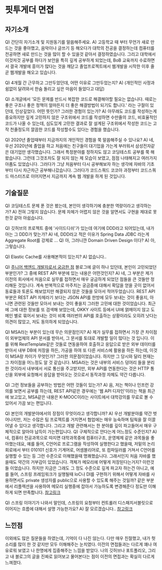 # 핏투게더 면접

## 자기소개

Q) 간단히 자기소개 및 지원동기를 말씀해주세요.
A) 고등학교 때 부터 무언가 새로 만드는 것을 좋아했고, 음악이나 글쓰기 등 해오다가 대학의 전공을 결정하는데 컴퓨터를 전공하면 새로 만드는 것을 많이 할 수 있을것 같아서 결정하였습니다. 그리고 대학에서 이것저것 공부를 하다가 보안을 특히 깊게 공부하게 되었는데, BoB 교육까지 수료하면서 결국 개발에 흥미가 많다는 것을 깨닫고 졸업프로젝트에서 웹개발을 시작한 이후 줄곧 웹개발을 해오고 있습니다.

Q) 4개월 간 근무하고 그만두었던데, 어떤 이유로 그만두었는지?
A) (개인적인 사정과 쉼없이 달려와서 한숨 돌리고 싶은 마음이 들었다고 대답)

Q) 소개글에서 '모든 문제를 반드시 복잡한 코드로 해결해야할 필요는 없습니다. 때로는 좋은 구조나 좋은 정책이 얼마든지 더 좋은 해결방법이 되기도 합니다.' 라는 구절이 있던데, 인상깊었다. 어떤 뜻인가? 그러한 경험이 있는가?
A) 아무래도 코드를 작성하는게 중요하지만 깊게 고민하지 않은 구조위에서 코드를 작성하면 수만줄의 코드, 비효율적인 코드가 나올 수 있는데, 심도있게 고민한 결과로 잘 설계된 구조위에서 작성한 코드는 고작 천줄정도의 깔끔한 코드를 작성할수도 있다는 경험을 했습니다.

Q) 2020년 졸업때부터 지금까지의 개인적인 경험을 쭉 말씀해주실 수 있나요?
A) 네, 우선 2020년에 졸업을 하고 처음에는 친구들이 대기업을 가는게 부러워서 삼성전자같은 대기업만 생각했습니다. 그래서 특정분야를 정하지도 않고 코딩테스트 공부를 쭉 해왔습니다. 그런데 그것조차도 잘 되지 않는 제 모습이 보였고, 점점 나태해지고 여러가지 아픔도 있었습니다. 그러다가 그냥 처음부터 다시 공부해보자 하는 생각에 자바의 기초부터 다시 차근차근 공부해나갔습니다. 그러다가 코드스쿼드 코코아 과정부터 코드스쿼드 마스터즈로 이어지면서 지금까지 계속 웹 개발을 하게 된 것입니다. 

## 기술질문

Q) 코딩테스트 문제 푼 것은 봤는데, 본인이 생각하기에 충분한 역량이라고 생각하는가?
A) 전혀 그렇지 않습니다. 문제 자체가 어렵지 않은 것을 알면서도 구현을 제대로 못 한것 같아 아쉽습니다.

Q) 깃허브의 프로젝트 중에 '사이드디쉬'가 있는데 여기에 DDD라고 되어있는데, 내가 아는 그 DDD가 맞는가?
A) 네, DDD라고 적은 이유가 Spring Data JDBC 라는게 Aggregate Root를 강제로 ... 
Q) 아, 그러니깐 Domain Driven Design 이다?
A) 아, 그렇습니다.

Q) Elastic Cache를 사용해본적이 있는지?
A) 없습니다..

Q) [주니어 백엔드 개발자로서 궁금한 점](https://velog.io/@polynomeer/%EC%A3%BC%EB%8B%88%EC%96%B4-%EB%B0%B1%EC%97%94%EB%93%9C-%EA%B0%9C%EB%B0%9C%EC%9E%90%EB%A1%9C%EC%84%9C-%EA%B6%81%EA%B8%88%ED%95%9C-%EC%A0%90) 블로그에 글이 하나 있던데, 본인이 고민되었던 부분인가? 그 중에 REST API 부분에 있는 내용은 어떤것인지?
A) 네, 그 부분은 제가 이전의 회사에서 처음으로 실무를 접하면서 매우 궁금하게 되었던 점들을 큰 것들만 정리해둔 것입니다. 계속 반복적으로 마주치는 궁금증에 대해서 확답을 얻을 곳이 없어서 동료들과 토론도 해보았지만 해결되지 않은 것들을 모아서 적어두었습니다. REST API 부분은 REST API 자체라기 보다는 JSON API를 한방에 모두 보내는 것이 좋을지, 아니면 관련된 것들만 모아서 보내는 것이 좋을지 그러한 고민에 대한 것이었습니다. 최근에 그에 대한 정보를 또 검색해 보았는데, OKKY 사이트 등에서 UI에 얽메이지 않고 도메인 별로 묶어서 보내는 것이 비록 여러번의 API를 호출하는 상황이라도 오히려 낫다는 의견이 많았고, 저도 동의하게 되었습니다.

Q) MSA라는 부분이 있는데 무슨 의문점인지?
A) 제가 실무를 접하면서 가장 큰 차이점이 외부업체의 API 문서를 받아서, 그 문서를 토대로 개발할 일이 많다는 것 입니다. 이를 위해 RestTemplate같은 것들로 연동을하여 호출하고 응답으로 받은 외부 데이터를 받아서 내부 DB에 저장을 하든, 가공을 하여 또 다른 서비스에 활용을 하든 하는데, 이것이 MSA랑 차이가 무엇인가? 그러한 의문점이었습니다. 하지만 그 당시와 달리 현재는 그 차이점을 어느정도 알 것 같습니다. MSA라는 것은 내부의 서비스 덩어리 들을 분리한 것이라서 내부에서 서로 통신을 주고받지만, 외부 API를 연동한다는 것은 HTTP 통신을 외부에 요청해서 응답을 받아오는 것으로서 동작과정 자체도 약간 다릅니다.

Q) 그런 정보들을 공부하는 방법은 어떤 것들이 있는가?
A) 음, 저는 책이나 인프런 강의를 보면서 공부를 하는데, REST API같은 경우에는 '웹 API 디자인'이라는 책을 최근에 보고있고, MSA같은 내용은 K-MOOC이라는 사이트에서 대학강의를 무료로 볼 수 있어서 가끔 보는 편입니다.

Q) 본인의 개발분야에서의 장점이 무엇이라고 생각합니까?
A) 우선 개발분야를 약간 벗어나지만, 저는 수많은 팀 프로젝트를 거치면서 협업에는 매우 능숙하며 팀웍을 잘 이끌어낼 수 있다고 생각합니다. 그리고 개발 관련해서는 한 분야를 깊이 파고들어서 매우 구체적으로 알아야 납득이 가는편입니다.
Q) 구체적으로 안다는게 어느정도 수준인지?
A) 네, 컴퓨터 전공과목으로 따지면 대학과목중에 컴퓨터구조, 운영체제 같은 과목들을 좋아했는데요, 예를 들어, C언어로 프로그램을 작성하여 실행한다고 했을때, 저밑의 논리회로에서 부터 010101 신호가 기계어로, 어셈블리어로, 또 컴파일러를 거쳐서 C언어를 실행할 수 있는 등 그런 수준으로 이해했을때 명쾌했습니다. 그래서인지 처음 자바를 했을때도 약간의 거부감이 있었습니다. 객체가 메모리에 어떻게 저장된다는거지? 이런것들 이었습니다. 하지만 지금은 그래도 그 정도 수준으로 깊게 파고자 하는건 아니고, 예를 들어, 스프링 프레임워크가 실행될때 IoC나 DI를 구현하기 위해서 어떻게 자바를 사용하면서도 private 생성자를 public으로 사용할 수 있도록 해주는 것일까? 같은 부분에서 리플렉션을 사용하여 메모리 실행중에 잡아서 가능하도록 변경해준다 정도만 이해하게 되면 만족합니다. [참고링크](https://taes-k.github.io/2021/05/23/spring-di-reflection)

Q) 스프링 이야기가 나와서 말인데, 스프링의 요청부터 컨트롤러 디스패치서블릿으로 이어지는 흐름에 대해서 설명 가능한가요?
A) 잘 모르겠습니다.. [참고링크](https://velog.io/@jh8579/Spring-Web-Request-%EC%B2%98%EB%A6%AC-%EA%B3%BC%EC%A0%95)

## 느낀점

이외에도 많은 질문들을 하였는데, 기억이 다 나진 않는다. 다만 매우 친절했고, 내가 헛소리를 많이 한 것 같지만 모두 이해해주는 눈치였다. 이전의 면접들과는 다르게 꽤나 여유로워 보였고 나 한명에게 집중해주는 느낌을 받았다. 나의 깃허브나 포트폴리오, 그리고 내 블로그의 글을 진짜로 읽어보고 물어본다는 점이 이전의 면접과는 확실히 다르게 느껴졌다.
